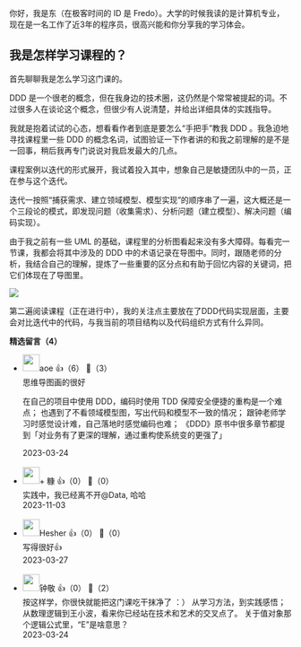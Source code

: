 你好，我是东（在极客时间的 ID 是 Fredo）。大学的时候我读的是计算机专业，现在是一名工作了近3年的程序员，很高兴能和你分享我的学习体会。

## 我是怎样学习课程的？

首先聊聊我是怎么学习这门课的。

DDD 是一个很老的概念，但在我身边的技术圈，这仍然是个常常被提起的词。不过很多人在谈论这个概念，但很少有人说清楚，并给出详细具体的实践指导。

我就是抱着试试的心态，想看看作者到底是要怎么“手把手”教我 DDD 。我急迫地寻找课程里一些 DDD 的概念名词，试图验证一下作者讲的和我之前理解的是不是一回事，稍后我再专门说说对我启发最大的几点。

课程案例以迭代的形式展开，我试着投入其中，想象自己是敏捷团队中的一员，正在参与这个迭代。

迭代一按照“捕获需求、建立领域模型、模型实现”的顺序串了一遍，这大概还是一个三段论的模式，即发现问题（收集需求）、分析问题（建立模型）、解决问题（编码实现）。

由于我之前有一些 UML 的基础，课程里的分析图看起来没有多大障碍。每看完一节课，我都会将其中涉及的 DDD 中的术语记录在导图中。同时，跟随老师的分析，我结合自己的理解，提炼了一些重要的区分点和有助于回忆内容的关键词，把它们体现在了导图里。

![](https://static001.geekbang.org/resource/image/bd/95/bdac730506b4ea2212e41451657bbb95.jpg?wh=3584x9871)

第二遍阅读课程（正在进行中），我的关注点主要放在了DDD代码实现层面，主要会对比迭代中的代码，与我当前的项目结构以及代码组织方式有什么异同。
<div><strong>精选留言（4）</strong></div><ul>
<li><img src="https://static001.geekbang.org/account/avatar/00/11/1d/de/62bfa83f.jpg" width="30px"><span>aoe</span> 👍（6） 💬（3）<div>思维导图画的很好

在自己的项目中使用 DDD，编码时使用 TDD 保障安全便捷的重构是一个难点；
也遇到了不看领域模型图，写出代码和模型不一致的情况；
跟钟老师学习时感觉设计难，自己落地时感觉编码也难；
《DDD》原书中很多章节都提到「对业务有了更深的理解，通过重构使系统变的更强了」</div>2023-03-24</li><br/><li><img src="https://static001.geekbang.org/account/avatar/00/11/3c/81/7ccdb399.jpg" width="30px"><span>+ 糠</span> 👍（0） 💬（0）<div>实践中，我已经离不开@Data, 哈哈</div>2023-11-03</li><br/><li><img src="https://static001.geekbang.org/account/avatar/00/0f/ab/10/b812ff3e.jpg" width="30px"><span>Hesher</span> 👍（0） 💬（0）<div>写得很好👍</div>2023-03-27</li><br/><li><img src="https://thirdwx.qlogo.cn/mmopen/vi_32/VBLEAcychgbs5CicUczSYcibicoicZmyk1JHHFiae94KuvVsibAKtcQAvnOPWp0C4yvia8mzvQAORiazjWSoc1XQ9QkLrQ/132" width="30px"><span>钟敬</span> 👍（0） 💬（2）<div>按这样学，你很快就能把这门课吃干抹净了 ：）
从学习方法，到实践感悟；从数理逻辑到王小波，看来你已经站在技术和艺术的交叉点了。
关于值对象那个逻辑公式里，“E”是啥意思？</div>2023-03-24</li><br/>
</ul>